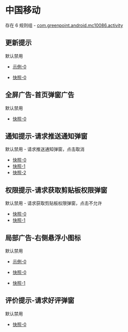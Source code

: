 # 中国移动

存在 6 规则组 - [com.greenpoint.android.mc10086.activity](/src/apps/com.greenpoint.android.mc10086.activity.ts)

## 更新提示

默认禁用

- [示例-0](https://m.gkd.li/57941037/65ee49f0-f3f2-4ef8-9f76-e832b0551b86)

- [快照-0](https://i.gkd.li/i/12534264)

## 全屏广告-首页弹窗广告

默认禁用

- [快照-0](https://i.gkd.li/i/12662361)

## 通知提示-请求推送通知弹窗

默认禁用 - 请求推送通知弹窗，点击取消

- [快照-0](https://i.gkd.li/i/12662213)
- [快照-1](https://i.gkd.li/i/13327880)
- [快照-2](https://i.gkd.li/i/13775652)

## 权限提示-请求获取剪贴板权限弹窗

默认禁用 - 请求获取剪贴板权限弹窗，点击不允许

- [快照-0](https://i.gkd.li/i/12662251)
- [快照-1](https://i.gkd.li/i/13775651)

## 局部广告-右侧悬浮小图标

默认禁用

- [示例-0](https://m.gkd.li/57941037/276c7811-52f7-4379-8782-f9fb0b6cec1c)

- [快照-0](https://i.gkd.li/i/12662265)
- [快照-1](https://i.gkd.li/i/14570369)

## 评价提示-请求好评弹窗

默认禁用

- [快照-0](https://i.gkd.li/i/12662345)
